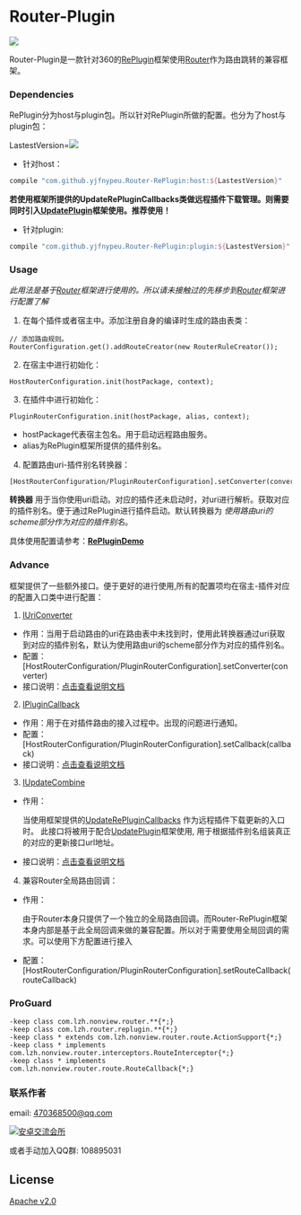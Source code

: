 # Router-Plugin
[![](https://jitpack.io/v/yjfnypeu/Router-RePlugin.svg)](https://jitpack.io/#yjfnypeu/Router-RePlugin)


Router-Plugin是一款针对360的[RePlugin](https://github.com/Qihoo360/RePlugin)框架使用[Router](https://github.com/yjfnypeu/Router)作为路由跳转的兼容框架。

### Dependencies

RePlugin分为host与plugin包。所以针对RePlugin所做的配置。也分为了host与plugin包：

LastestVersion=[![](https://jitpack.io/v/yjfnypeu/Router-RePlugin.svg)](https://jitpack.io/#yjfnypeu/Router-RePlugin)


- 针对host：

```groovy
compile "com.github.yjfnypeu.Router-RePlugin:host:${LastestVersion}"
```
 **若使用框架所提供的UpdateRePluginCallbacks类做远程插件下载管理。则需要同时引入[UpdatePlugin](https://github.com/yjfnypeu/UpdatePlugin)框架使用。推荐使用！**
 
- 针对plugin:

```groovy
compile "com.github.yjfnypeu.Router-RePlugin:plugin:${LastestVersion}"
```

### Usage

*此用法是基于[Router](https://github.com/yjfnypeu/Router)框架进行使用的。所以请未接触过的先移步到[Router](https://github.com/yjfnypeu/Router)框架进行配置了解*

1. 在每个插件或者宿主中。添加注册自身的编译时生成的路由表类：

```
// 添加路由规则。
RouterConfiguration.get().addRouteCreator(new RouterRuleCreator());
```

2. 在宿主中进行初始化：

```
HostRouterConfiguration.init(hostPackage, context);
```

3. 在插件中进行初始化：

```
PluginRouterConfiguration.init(hostPackage, alias, context);
```

- hostPackage代表宿主包名。用于启动远程路由服务。
- alias为RePlugin框架所提供的插件别名。

4. 配置路由uri-插件别名转换器：

```
[HostRouterConfiguration/PluginRouterConfiguration].setConverter(converter)
```

**转换器** 用于当你使用uri启动。对应的插件还未启动时，对uri进行解析。获取对应的插件别名。便于通过RePlugin进行插件启动。默认转换器为 *使用路由uri的scheme部分作为对应的插件别名*。

具体使用配置请参考：**[RePluginDemo](https://github.com/JumeiRdGroup/Router/tree/master/demos/RePluginDemo)**

### Advance

框架提供了一些额外接口。便于更好的进行使用,所有的配置项均在宿主-插件对应的配置入口类中进行配置：

1. [IUriConverter](https://github.com/yjfnypeu/Router-RePlugin/blob/master/core/src/main/java/com/lzh/router/replugin/core/IUriConverter.java)

- 作用：当用于启动路由的uri在路由表中未找到时，使用此转换器通过uri获取到对应的插件别名，默认为使用路由uri的scheme部分作为对应的插件别名。
- 配置：[HostRouterConfiguration/PluginRouterConfiguration].setConverter(converter)
- 接口说明：[点击查看说明文档](https://github.com/yjfnypeu/Router-RePlugin/blob/master/core/src/main/java/com/lzh/router/replugin/core/IUriConverter.java)

2. [IPluginCallback](https://github.com/yjfnypeu/Router-RePlugin/blob/master/core/src/main/java/com/lzh/router/replugin/core/IPluginCallback.java)

- 作用：用于在对插件路由的接入过程中。出现的问题进行通知。
- 配置：[HostRouterConfiguration/PluginRouterConfiguration].setCallback(callback)
- 接口说明：[点击查看说明文档](https://github.com/yjfnypeu/Router-RePlugin/blob/master/core/src/main/java/com/lzh/router/replugin/core/IPluginCallback.java)

3. [IUpdateCombine](https://github.com/yjfnypeu/Router-RePlugin/blob/master/host/src/main/java/com/lzh/router/replugin/update/IUpdateCombine.java)

- 作用：

    当使用框架提供的[UpdateRePluginCallbacks](https://github.com/yjfnypeu/Router-RePlugin/blob/master/host/src/main/java/com/lzh/router/replugin/update/UpdateRePluginCallbacks.java) 作为远程插件下载更新的入口时。
    此接口将被用于配合[UpdatePlugin](https://github.com/yjfnypeu/UpdatePlugin)框架使用, 用于根据插件别名组装真正的对应的更新接口url地址。
- 接口说明：[点击查看说明文档](https://github.com/yjfnypeu/Router-RePlugin/blob/master/host/src/main/java/com/lzh/router/replugin/update/IUpdateCombine.java)

4. 兼容Router全局路由回调：

- 作用：

    由于Router本身只提供了一个独立的全局路由回调。而Router-RePlugin框架本身内部是基于此全局回调来做的兼容配置。所以对于需要使用全局回调的需求。可以使用下方配置进行接入

- 配置：[HostRouterConfiguration/PluginRouterConfiguration].setRouteCallback(routeCallback)

### ProGuard

```
-keep class com.lzh.nonview.router.**{*;}
-keep class com.lzh.router.replugin.**{*;}
-keep class * extends com.lzh.nonview.router.route.ActionSupport{*;}
-keep class * implements com.lzh.nonview.router.interceptors.RouteInterceptor{*;}
-keep class * implements com.lzh.nonview.router.route.RouteCallback{*;}
```

### 联系作者
email: 470368500@qq.com

<a target="_blank" href="http://shang.qq.com/wpa/qunwpa?idkey=99e758d20823a18049a06131b6d1b2722878720a437b4690e238bce43aceb5e1"><img border="0" src="http://pub.idqqimg.com/wpa/images/group.png" alt="安卓交流会所" title="安卓交流会所"></a>

或者手动加入QQ群: 108895031

## License

[Apache v2.0](https://github.com/yjfnypeu/Router-RePlugin/blob/master/LICENSE)

